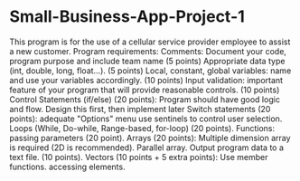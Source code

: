# Small-Business-App-Project-1
This program is for the use of a cellular service provider employee to assist a new customer. 
Program requirements:
Comments: Document your code, program purpose and include team name (5 points)
Appropriate data type (int, double, long, float…). (5 points)
Local, constant, global variables: name and use your variables accordingly. (10 points)
Input validation: important feature of your program that will provide reasonable controls. (10 points)
Control Statements (if/else) (20 points):
Program should have good logic and flow.
Design this first, then implement later
Switch statements (20 points):
adequate "Options" menu
use sentinels to control user selection.
Loops (While, Do-while, Range-based, for-loop) (20 points).
Functions: passing parameters (20 point).
Arrays (20 points):
Multiple dimension array is required (2D is recommended).
Parallel array.
Output program data to a text file. (10 points).
Vectors (10 points + 5 extra points):
Use member functions.
accessing elements.
    
